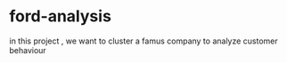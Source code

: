 # ford-analysis
in this project , we want to cluster a famus company to analyze customer behaviour 
